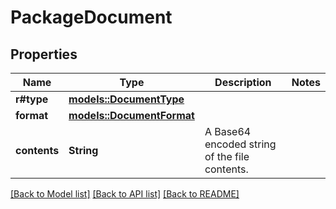 # PackageDocument

## Properties

Name | Type | Description | Notes
------------ | ------------- | ------------- | -------------
**r#type** | [**models::DocumentType**](DocumentType.md) |  | 
**format** | [**models::DocumentFormat**](DocumentFormat.md) |  | 
**contents** | **String** | A Base64 encoded string of the file contents. | 

[[Back to Model list]](../README.md#documentation-for-models) [[Back to API list]](../README.md#documentation-for-api-endpoints) [[Back to README]](../README.md)



